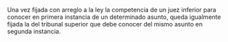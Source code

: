 Una vez fijada con arreglo a la ley la competencia de un juez inferior para conocer en primera instancia de un determinado asunto, queda igualmente fijada la del tribunal superior que debe conocer del mismo asunto en segunda instancia.
